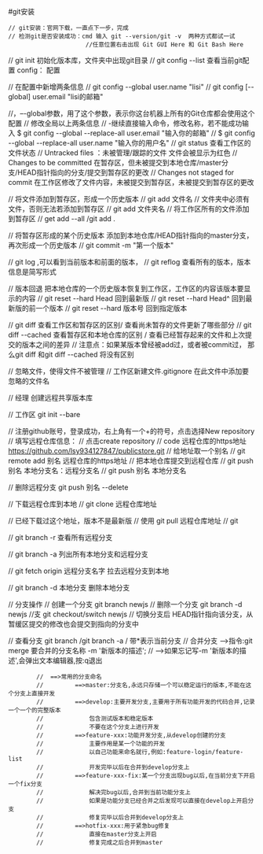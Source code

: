 

#git安装


    // git安装：官网下载，一直点下一步，完成
    // 检测git是否安装成功：cmd 输入 git --version/git -v  两种方式都试一试
                          //任意位置右击出现 Git GUI Here 和 Git Bash Here
//    git init 初始化版本库，文件夹中出现git目录
//    git config --list 查看当前git配置       config： 配置

// 在配置中新增两条信息
//    git config --global user.name "lisi"
//   git config [--global] user.email "lisi的邮箱"

//，–-global参数，用了这个参数，表示你这台机器上所有的Git仓库都会使用这个配置
//  修改全局以上两条信息
        // -继续直接输入命令，修改名称，若不能成功输入   $  git config --global --replace-all user.email "输入你的邮箱" 
                                                   // $  git config --global --replace-all user.name "输入你的用户名"
  //  git status 查看工作区的文件状态
//   Untracked files ：未被管理/跟踪的文件 文件会被显示为红色
//  Changes to be committed 在暂存区，但未被提交到本地仓库/master分支/HEAD指针指向的分支/提交到暂存区的更改
//  Changes not staged for commit 在工作区修改了文件内容，未被提交到暂存区，未被提交到暂存区的更改



//  将文件添加到暂存区，形成一个历史版本
//  git add 文件名
//  文件夹中必须有文件，否则无法若添加到暂存区
//  git add 文件夹名
//  将工作区所有的文件添加到暂存区
//  get add --all /git add .

// 将暂存区形成的某个历史版本 添加到本地仓库/HEAD指针指向的master分支，再次形成一个历史版本
//  git commit -m "第一个版本"

//  git log ,可以看到当前版本和前面的版本，
//  git reflog 查看所有的版本，版本信息是简写形式

// 版本回退 把本地仓库的一个历史版本恢复到工作区，工作区的内容该版本要显示的内容
// git reset --hard Head 回到最新版
//  git reset --hard Head^ 回到最新版的前一个版本
//  git reset --hard 版本号  回到指定版本

// git diff 查看工作区和暂存区的区别/  查看尚未暂存的文件更新了哪些部分
//  git diff --cached 查看暂存区和本地仓库的区别 / 查看已经暂存起来的文件和上次提交的版本之间的差异
//  注意点：如果某版本曾经被add过，或者被commit过， 那么git diff 和git diff --cached 将没有区别

//  忽略文件，使得文件不被管理
// 工作区新建文件.gitignore 在此文件中添加要忽略的文件名

// 经理  创建远程共享版本库

// 工作区 git init --bare

//  注册github账号，登录成功，右上角有一个+的符号，点击选择New repository
//  填写远程仓库信息：
//  点击create repository
// code 远程仓库的https地址 https://github.com/lsy934127847/publicstore.git
//  给地址取一个别名
//  git remote add 别名 远程仓库的https地址
// 把本地仓库提交到远程仓库
//  git push 别名 本地分支名：远程分支名
// git push 别名 本地分支名

//  删除远程分支 git push 别名 --delete

// 下载远程仓库到本地
//  git clone 远程仓库地址

// 已经下载过这个地址，版本不是最新版
// 使用 git pull 远程仓库地址
//  git


//  git branch -r  查看所有远程分支

// git branch -a 列出所有本地分支和远程分支

 // git fetch origin 远程分支名字 拉去远程分支到本地


// git branch -d 本地分支  删除本地分支


// 分支操作
// 创建一个分支 git branch newjs
//  删除一个分支 git branch -d newjs
//支 git checkout/switch newjs
//  切换分支后 HEAD指针指向该分支，从暂缓区提交的修改也会提交到指向的分支中

//  查看分支 git branch /git branch -a / 带*表示当前分支
//  合并分支  -->指令:git merge 要合并的分支名称 -m '新版本的描述';
// -->如果忘记写-m '新版本的描述',会弹出文本编辑器,按:q退出

            //  ==>常用的分支命名
            //         ==>master:分支名,永远只存储一个可以稳定运行的版本,不能在这个分支上直接开发
            //         ==>develop:主要开发分支,主要用于所有功能开发的代码合并,记录一个一个的完整版本
            //             包含测试版本和稳定版本
            //             不要在这个分支上进行开发
            //         ==>feature-xxx:功能开发分支,从develop创建的分支
            //             主要作用是某一个功能的开发
            //             以自己功能来命名就行,例如:feature-login/feature-list
            //             开发完毕以后在合并到develop分支上
            //         ==>feature-xxx-fix:某一个分支出现bug以后,在当前分支下开启一个fix分支
            //             解决完bug以后,合并到当前功能分支上
            //             如果是功能分支已经合并之后发现可以直接在develop上开启分支
            //             修复完毕以后合并到develop分支上
            //         ==>hotfix-xxx:用于紧急bug修复
            //             直接在master分支上开启
            //             修复完成之后合并到master